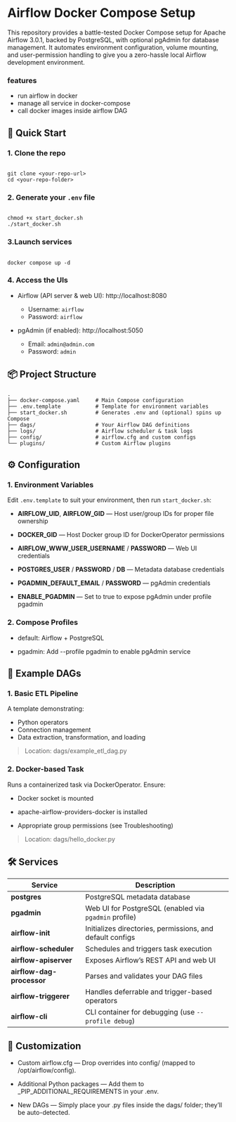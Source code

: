 # Airflow Docker Compose Setup

This repository provides a battle-tested Docker Compose setup for Apache Airflow 3.0.1, backed by PostgreSQL, with optional pgAdmin for database management. It automates environment configuration, volume mounting, and user-permission handling to give you a zero-hassle local Airflow development environment.

### features

* run airflow in docker
* manage all service in docker-compose 
* call docker images inside airflow DAG 

## 🚀 Quick Start

### 1. Clone the repo
```shell

git clone <your-repo-url>
cd <your-repo-folder>

```

### 2. Generate your `.env` file

```shell

chmod +x start_docker.sh
./start_docker.sh

```

### 3.Launch services

````shell

docker compose up -d

````


### 4. Access the UIs

* Airflow (API server & web UI): http://localhost:8080
  * Username: `airflow`
  * Password: `airflow`

* pgAdmin (if enabled): http://localhost:5050
  * Email: `admin@admin.com` 
  * Password: `admin`


## 📦 Project Structure

```shell
.
├── docker-compose.yaml     # Main Compose configuration
├── .env.template           # Template for environment variables
├── start_docker.sh         # Generates .env and (optional) spins up Compose
├── dags/                   # Your Airflow DAG definitions
├── logs/                   # Airflow scheduler & task logs
├── config/                 # airflow.cfg and custom configs
└── plugins/                # Custom Airflow plugins

```

## ⚙️ Configuration
### 1. Environment Variables

Edit `.env.template` to suit your environment, then run `start_docker.sh`:

* **AIRFLOW_UID**, **AIRFLOW_GID** — Host user/group IDs for proper file ownership

* **DOCKER_GID** — Host Docker group ID for DockerOperator permissions

* **AIRFLOW_WWW_USER_USERNAME** / **PASSWORD** — Web UI credentials

* **POSTGRES_USER** / **PASSWORD** / **DB** — Metadata database credentials

* **PGADMIN_DEFAULT_EMAIL** / **PASSWORD** — pgAdmin credentials

* **ENABLE_PGADMIN** — Set to true to expose pgAdmin under profile pgadmin

### 2. Compose Profiles

* default: Airflow + PostgreSQL

* pgadmin: Add --profile pgadmin to enable pgAdmin service


## 📂 Example DAGs

### 1. Basic ETL Pipeline
A template demonstrating:

* Python operators 
* Connection management 
* Data extraction, transformation, and loading

> Location: dags/example_etl_dag.py

### 2. Docker-based Task
Runs a containerized task via DockerOperator.
Ensure:

* Docker socket is mounted

* apache-airflow-providers-docker is installed

* Appropriate group permissions (see Troubleshooting)

> Location: dags/hello_docker.py

## 🛠️ Services
| Service                   | Description                                               |
| ------------------------- | --------------------------------------------------------- |
| **postgres**              | PostgreSQL metadata database                              |
| **pgadmin**               | Web UI for PostgreSQL (enabled via `pgadmin` profile)     |
| **airflow-init**          | Initializes directories, permissions, and default configs |
| **airflow-scheduler**     | Schedules and triggers task execution                     |
| **airflow-apiserver**     | Exposes Airflow’s REST API and web UI                     |
| **airflow-dag-processor** | Parses and validates your DAG files                       |
| **airflow-triggerer**     | Handles deferrable and trigger-based operators            |
| **airflow-cli**           | CLI container for debugging (use `--profile debug`)       |

## 🔧 Customization
* Custom airflow.cfg — Drop overrides into config/ (mapped to /opt/airflow/config).

* Additional Python packages — Add them to _PIP_ADDITIONAL_REQUIREMENTS in your .env.

* New DAGs — Simply place your .py files inside the dags/ folder; they’ll be auto-detected.